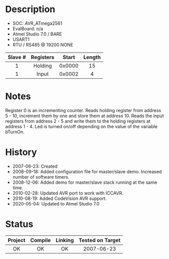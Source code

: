 # Description

* SOC: AVR_ATmega2561
* EvalBoard: n/a
* Atmel Studio 7.0 / BARE
* USART1
* RTU / RS485 @ 19200 NONE 

|Slave  #| Registers | Start  |Length  |
|:------:|:---------:|:------:|:------:|
| 1      | Holding   | 0x0000 | 15     |  
| 1      | Input     | 0x0002 | 4      | 


# Notes

Register 0 is an incrementing counter.
Reads holding register from address 5 - 10, increment them by one and store them at address 10. 
Reads the input registers from address 2 - 5 and write them to the holding registers at address 1 - 4.
Led is turned on/off depending on the value of the variable bTurnOn.

# History
* 2007-06-23: Created
* 2008-09-18: Added configuration file for master/slave demo.
              Increased number of software timers.
* 2008-12-06: Added demo for master/slave stack running at the same time.
* 2010-02-28: Updated AVR port to work with ICCAVR.
* 2010-08-19: Added CodeVision AVR support.
* 2020-05-04: Updated to Atmel Studio 7.0

# Status

| Project | Compile | Linking | Tested on Target |
|:-------:|:-------:|:-------:|:----------------:|
| OK      |     OK  |   OK    |  2007-06-23      |
